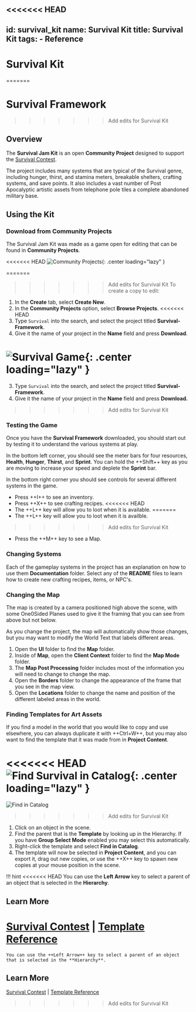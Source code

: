 <<<<<<< HEAD
---
id: survival_kit
name: Survival Kit
title: Survival Kit
tags:
    - Reference
---

# Survival Kit
=======
# Survival Framework
>>>>>>> Add edits for Survival Kit

## Overview

The **Survival Jam Kit** is an open **Community Project** designed to support the [Survival Contest](https://fall2020jam.coregames.com/).

The project includes many systems that are typical of the Survival genre, including hunger, thirst, and stamina meters, breakable shelters, crafting systems, and save points. It also includes a vast number of Post Apocalyptic artistic assets from telephone pole tiles a complete abandoned military base.

## Using the Kit

### Download from Community Projects

The Survival Jam Kit was made as a game open for editing that can be found in **Community Projects**.

<<<<<<< HEAD
![Community Projects](../img/Survival/Survival_CommunityProjects.png){: .center loading="lazy" }

=======
>>>>>>> Add edits for Survival Kit
To create a copy to edit:

1. In the **Create** tab, select **Create New**.
2. In the **Community Projects** option, select **Browse Projects**.
<<<<<<< HEAD
3. Type `Survival` into the search, and select the project titled **Survival-Framework**.
4. Give it the name of your project in the **Name** field and press **Download**.

![Survival Game](../img/Survival/Survival_Game.png){: .center loading="lazy" }
=======
3. Type ``Survival`` into the search, and select the project titled **Survival-Framework**.
4. Give it the name of your project in the **Name** field and press **Download.**
>>>>>>> Add edits for Survival Kit

### Testing the Game

Once you have the **Survival Framework** downloaded, you should start out by testing it to understand the various systems at play.

In the bottom left corner, you should see the meter bars for four resources, **Health**, **Hunger**, **Thirst**, and **Sprint**. You can hold the ++Shift++ key as you are moving to increase your speed and deplete the **Sprint** bar.

In the bottom right corner you should see controls for several different systems in the game.

- Press ++I++ to see an inventory.
- Press ++X++ to see crafting recipes.
<<<<<<< HEAD
- The ++L++ key will allow you to loot when it is available.
=======
- The ++L++ key will allow you to loot when it is availble.
>>>>>>> Add edits for Survival Kit
- Press the ++M++ key to see a Map.

### Changing Systems

Each of the gameplay systems in the project has an explanation on how to use them **Documentation** folder. Select any of the **README** files to learn how to create new crafting recipes, items, or NPC's.

### Changing the Map

The map is created by a camera positioned high above the scene, with some One0Sided Planes used to give it the framing that you can see from above but not below.

As you change the project, the map will automatically show those changes, but you may want to modify the World Text that labels different areas.

1. Open the **UI** folder to find the **Map** folder.
2. Inside of **Map**, open the **Client Context** folder to find the **Map Mode** folder.
3. The **Map Post Processing** folder includes most of the information you will need to change to change the map.
4. Open the **Borders** folder to change the appearance of the frame that you see in the map view.
5. Open the **Locations** folder to change the name and position of the different labeled areas in the world.

### Finding Templates for Art Assets

If you find a model in the world that you would like to copy and use elsewhere, you can always duplicate it with ++Ctrl+W++, but you may also want to find the template that it was made from in **Project Content**.

<<<<<<< HEAD
![Find Survival in Catalog](../img/Survival/Survival_FindInCatalog.png){: .center loading="lazy" }
=======
![Find in Catalog]()
>>>>>>> Add edits for Survival Kit

1. Click on an object in the scene.
2. Find the parent that is the **Template** by looking up in the Hierarchy. If you have **Group Select Mode** enabled you may select this automatically.
3. Right-click the template and select **Find in Catalog**.
4. The template will now be selected in **Project Content**, and you can export it, drag out new copies, or use the ++X++ key to spawn new copies at your mouse position in the scene.

!!! hint
<<<<<<< HEAD
    You can use the **Left Arrow** key to select a parent of an object that is selected in the **Hierarchy**.

## Learn More

[Survival Contest](https://fall2020jam.coregames.com/) | [Template Reference](template_reference.md)
=======
    You can use the ++Left Arrow++ key to select a parent of an object that is selected in the **Hierarchy**.

## Learn More

[Survival Contest](https://fall2020jam.coregames.com/) | [Template Reference](template_reference.md)
>>>>>>> Add edits for Survival Kit

